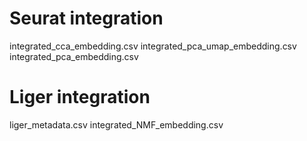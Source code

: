 # Seurat integration
integrated_cca_embedding.csv
integrated_pca_umap_embedding.csv
integrated_pca_embedding.csv

# Liger integration
liger_metadata.csv
integrated_NMF_embedding.csv
